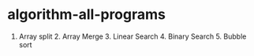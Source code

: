 # algorithm-all-programs
1. Array split 2. Array Merge 3. Linear Search 4. Binary Search 5. Bubble sort
